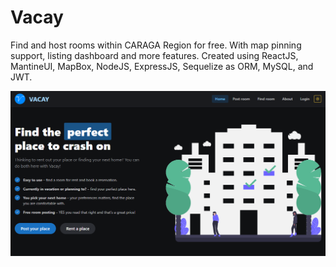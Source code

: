 # Vacay

Find and host rooms within CARAGA Region for free. With map pinning support, listing dashboard and more features.
Created using ReactJS, MantineUI, MapBox, NodeJS, ExpressJS, Sequelize as ORM, MySQL, and JWT.

![Vacay](./public/og.png)
